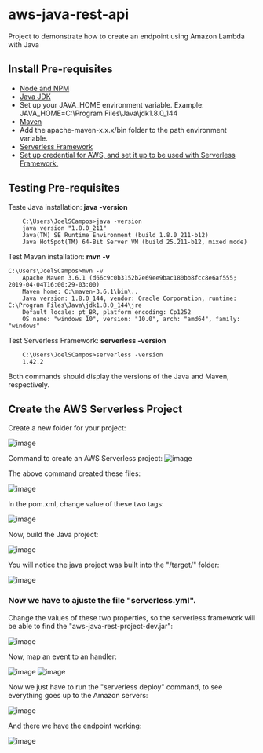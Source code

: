 # aws-java-rest-api
Project to demonstrate how to create an endpoint using Amazon Lambda with Java

## Install Pre-requisites

* [Node and NPM](https://www.npmjs.com/get-npm)
* [Java JDK](https://www.oracle.com/technetwork/java/javase/downloads/index.html)
* Set up your JAVA_HOME environment variable. Example: JAVA_HOME=C:\Program Files\Java\jdk1.8.0_144
* [Maven](https://maven.apache.org/download.cgi)
* Add the apache-maven-x.x.x/bin folder to the path environment variable.
* [Serverless Framework](https://serverless.com/)
* [Set up credential for AWS, and set it up to be used with Serverless Framework.](https://serverless.com/framework/docs/providers/aws/guide/credentials/)

## Testing Pre-requisites
Teste Java installation:
    **java -version**
```
    C:\Users\JoelSCampos>java -version
    java version "1.8.0_211"
    Java(TM) SE Runtime Environment (build 1.8.0_211-b12)
    Java HotSpot(TM) 64-Bit Server VM (build 25.211-b12, mixed mode)
```
  
Test Mavan installation:
    **mvn -v**
```
C:\Users\JoelSCampos>mvn -v
    Apache Maven 3.6.1 (d66c9c0b3152b2e69ee9bac180bb8fcc8e6af555; 2019-04-04T16:00:29-03:00)
    Maven home: C:\maven-3.6.1\bin\..
    Java version: 1.8.0_144, vendor: Oracle Corporation, runtime: C:\Program Files\Java\jdk1.8.0_144\jre
    Default locale: pt_BR, platform encoding: Cp1252
    OS name: "windows 10", version: "10.0", arch: "amd64", family: "windows"
```

Test Serverless Framework:
**serverless -version**
```
    C:\Users\JoelSCampos>serverless -version
    1.42.2
```

Both commands should display the versions of the Java and Maven, respectively.

## Create the AWS Serverless Project

Create a new folder for your project:

![image](https://user-images.githubusercontent.com/2295468/57201700-ddd21b80-6f72-11e9-9658-e7712e47aaa5.png)

Command to create an AWS Serverless project:
![image](https://user-images.githubusercontent.com/2295468/57201735-8c765c00-6f73-11e9-84e6-f7ea0913eccb.png)
    
The above command created these files:

![image](https://user-images.githubusercontent.com/2295468/57201751-a0ba5900-6f73-11e9-89ce-6bc250ed9367.png)

In the pom.xml, change value of these two tags:

![image](https://user-images.githubusercontent.com/2295468/57355057-8df67e80-7143-11e9-9520-a7c6943955e3.png)

Now, build the Java project:

![image](https://user-images.githubusercontent.com/2295468/57355111-a8305c80-7143-11e9-9d9b-ceb99f0bcc56.png)


You will notice the java project was built into the "/target/" folder:

![image](https://user-images.githubusercontent.com/2295468/57355151-baaa9600-7143-11e9-96d9-4a28ff273891.png)


### Now we have to ajuste the file "serverless.yml".

Change the values of these two properties, so the serverless framework will be able to find the "aws-java-rest-project-dev.jar":

![image](https://user-images.githubusercontent.com/2295468/57355186-d150ed00-7143-11e9-8ebf-20522dc9d05c.png)


Now, map an event to an handler:

![image](https://user-images.githubusercontent.com/2295468/57355224-e62d8080-7143-11e9-9af4-6c524ac035be.png)
![image](https://user-images.githubusercontent.com/2295468/57355238-ee85bb80-7143-11e9-948e-aa7d28e96ab6.png)

Now we just have to run the "serverless deploy" command, to see everything goes up to the Amazon servers:

![image](https://user-images.githubusercontent.com/2295468/57355259-ffcec800-7143-11e9-80bc-054e41805777.png)


And there we have the endpoint working:

![image](https://user-images.githubusercontent.com/2295468/57355277-0c532080-7144-11e9-993d-a6faa311cf6a.png)
